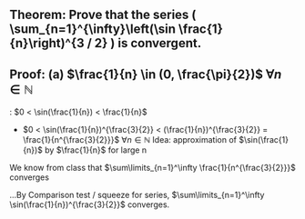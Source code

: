 ## Theorem: Prove that the series \( \sum\_{n=1}^{\infty}\left(\sin \frac{1}{n}\right)^{3 / 2} \) is convergent.


## Proof: **(a)** $\frac{1}{n} \in (0, \frac{\pi}{2})$ $\forall n \in \mathbb{N}$
: $0 < \sin(\frac{1}{n}) < \frac{1}{n}$
- $0 < \sin(\frac{1}{n})^{\frac{3}{2}}  < (\frac{1}{n})^{\frac{3}{2}} = \frac{1}{n^{\frac{3}{2}}}$ $\forall n \in \mathbb{N}$
Idea: approximation of $\sin(\frac{1}{n})$ by $\frac{1}{n}$ for large n

We know from class that $\sum\limits_{n=1}^\infty \frac{1}{n^{\frac{3}{2}}}$ converges

...By Comparison test / squeeze for series,  $\sum\limits_{n=1}^\infty \sin(\frac{1}{n})^{\frac{3}{2}}$ converges. 
